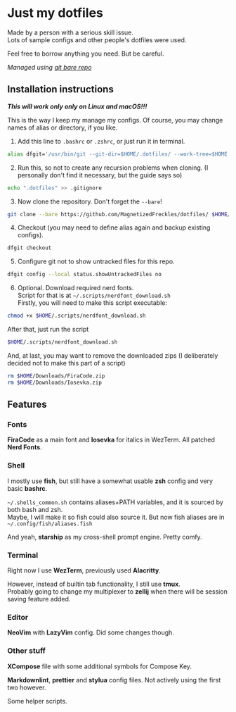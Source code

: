 # Just my dotfiles

Made by a person with a serious skill issue.  
Lots of sample configs and other people's dotfiles were used.

Feel free to borrow anything you need.
But be careful.

*Managed using [git bare repo](https://www.atlassian.com/git/tutorials/dotfiles)*

## Installation instructions

***This will work only only on Linux and macOS!!!***

This is the way I keep my manage my configs.
Of course, you may change names of alias or directory, if you like.

1. Add this line to `.bashrc` or `.zshrc`, or just run it in terminal.
```bash
alias dfgit='/usr/bin/git --git-dir=$HOME/.dotfiles/ --work-tree=$HOME'
```
2. Run this, so not to create any recursion problems when cloning.
(I personally don't find it necessary, but the guide says so)
```bash
echo ".dotfiles" >> .gitignore
```
3. Now clone the repository. Don't forget the `--bare`!
```bash
git clone --bare https://github.com/MagnetizedFreckles/dotfiles/ $HOME/.dotfiles
```
4. Checkout (you may need to define alias again and backup existing configs).
```bash
dfgit checkout
```
5. Configure git not to show untracked files for this repo.
```bash
dfgit config --local status.showUntrackedFiles no
```
6. Optional. Download required nerd fonts.  
Script for that is at `~/.scripts/nerdfont_download.sh`  
Firstly, you will need to make this script executable:
```bash
chmod +x $HOME/.scripts/nerdfont_download.sh
```
After that, just run the script
```bash
$HOME/.scripts/nerdfont_download.sh
```
And, at last, you may want to remove the downloaded zips
(I deliberately decided not to make this part of a script)
```bash
rm $HOME/Downloads/FiraCode.zip
rm $HOME/Downloads/Iosevka.zip
```

## Features

### Fonts

**FiraCode** as a main font and **Iosevka** for italics in WezTerm.
All patched **Nerd Fonts**.

### Shell

I mostly use **fish**, but still have a somewhat usable **zsh** config and very basic **bashrc**.  

`~/.shells_common.sh` contains aliases+PATH variables, and it is sourced by both bash and zsh.  
Maybe, I will make it so fish could also source it.
But now fish aliases are in `~/.config/fish/aliases.fish`

And yeah, **starship** as my cross-shell prompt engine. Pretty comfy.

### Terminal

Right now I use **WezTerm**, previously used **Alacritty**.

However, instead of builtin tab functionality, I still use **tmux**.  
Probably going to change my multiplexer to **zellij** when there will be session saving feature added.

### Editor

**NeoVim** with **LazyVim** config. Did some changes though.

### Other stuff

**XCompose** file with some additional symbols for Compose Key.

**Markdownlint**, **prettier** and **stylua** config files.
Not actively using the first two however.

Some helper scripts.
